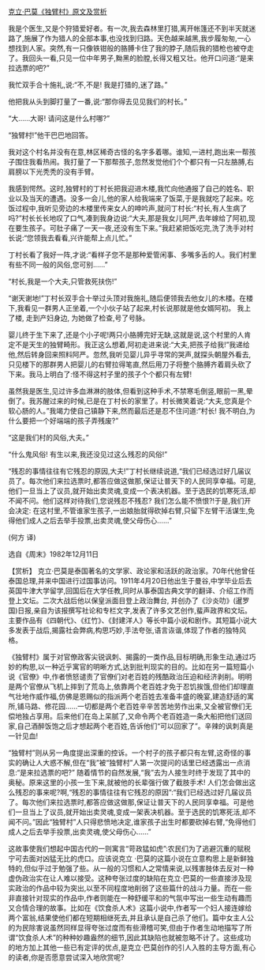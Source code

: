 [克立·巴莫《独臂村》原文及赏析](https://www.vrrw.net/wx/15381.html)

我是个医生,又是个狩猎爱好者。有一次,我去森林里打猎,离开帐篷还不到半天就迷路了,施展了作为猎人的全部本事,也没找到归路。天色越来越黑,我步履匆匆,一心想找到人家。突然,有一只像铁钳般的胳膊卡住了我的脖子,随后我的猎枪也被夺走了。我回头一看,只见一位中年男子,黝黑的脸膛,长得又粗又壮。他开口问道:“是来拉选票的吧?”

我忙双手合十施礼,说:“不,不是! 我是打猎的,迷了路。”

他把我从头到脚打量了一番,说:“那你得去见见我们的村长。”

“大……大哥! 请问这是什么村哪?”

“独臂村!”他干巴巴地回答。

我对这个村名并没有在意,林区稀奇古怪的名字多着哪。谁知,一进村,跑出来一帮孩子围住我看热闹。我打量了一下那帮孩子,忽然发觉他们个个都只有一只左胳膊,右肩膀以下光秃秃的没有手臂。

我感到愕然。这时,独臂村的丁村长把我迎进木楼,我忙向他通报了自己的姓名、职业以及当天的遭遇。没多一会儿,他的家人给我端来了饭菜,于是我就吃了起来。吃饭过程中,我听见旁边的木楼里传来女人的呻吟声,就问丁村长:“村长,有人生病了吗?”村长长长地叹了口气,凑到我身边说:“大夫,那是我女儿阿严,去年嫁给了阿初,现在要生孩子。可肚子痛了一天一夜,还没有生下来。”我赶紧把饭吃完,洗了洗手对村长说:“您领我去看看,兴许能帮上点儿忙。”

丁村长看了我好一阵,才说:“看样子您不是那种爱管闲事、多嘴多舌的人。我们村里有些不同一般的风俗,您可别……”

“村长,我是一个大夫,只管救死扶伤!”

“谢天谢地!”丁村长双手合十举过头顶对我施礼,随后便领我去他女儿的木楼。在楼下,我看见一群男人正坐着,一个小伙子站了起来,村长说那就是他女婿阿初。 我上了楼, 走到产妇身边, 为她做了检查,号了号脉。

婴儿终于生下来了,还是个小子呢!两只小胳膊完好无缺,这就是说,这个村里的人肯定不是天生的独臂畸形。我正这么想着,阿初走进来说:“大夫,把孩子给我!”我递给他,然后转身回来照料阿严。忽然,我听见婴儿异乎寻常的哭声,就探头朝屋外看去,只见楼下的那群男人把婴儿的右臂拉得笔直,然后用刀子将整个胳膊齐着肩头砍了下来。我马上明白了:怪不得这村子里的孩子个个都只有左臂!

虽然我是医生,见过许多血淋淋的肢体,但看到这种手术,不禁寒毛倒竖,眼前一黑,晕倒了。我苏醒过来的时候,已是在丁村长的家里了。村长微笑着说:“大夫,您真是个软心肠的人。”我竭力使自己镇静下来,然而最后还是忍不住问道:“村长! 我不明白,为什么要把一个好端端的孩子弄残废?”

“这是我们村的风俗,大夫。”

“什么鬼风俗! 有生以来,我还没见过这么残忍的风俗!”

“残忍的事情往往有它残忍的原因,大夫!”丁村长继续说道,“我们已经选过好几届议员了。每次他们来拉选票时,都答应做这做那,保证让普天下的人民同享幸福。可是,他们一旦当上了议员,就开始出卖灵魂,变成一个表决机器。至于选民的饥寒死活,却不闻不问。他们这样对待我们,您说残忍不残忍? 我们怎么能不愤恨?!于是,我们开会决定: 在这村里,不管谁家生孩子,一出娘胎就得砍掉右臂,只留下左臂干活谋生,免得他们成人之后去举手投票,出卖灵魂,使父母伤心……”

(何方 译)

选自《周末》1982年12月11日



【赏析】 克立·巴莫是泰国著名的文学家、政论家和活跃的政治家。70年代他曾任泰国总理,并来中国进行过国事访问。1911年4月20日他出生于曼谷,中学毕业后去英国牛津大学留学,回国后在大学任教,同时从事泰国古典文学的翻译、介绍工作而登上文坛。二次大战后他以保皇派面目登上政治舞台, 并创办了《沙炎叻》(暹罗国)日报,亲自为该报撰写社论和专栏文字,发表了许多文艺创作,蜚声政界和文坛。主要作品有《四朝代》、《红竹》、《封建洋人》等长中篇小说和剧作。其短篇小说大多发表于战后,揭露社会弊病,构思巧妙,手法夸张,语言诙谐,体现了作者的独特风格。

《独臂村》属于对官僚政客尖锐讽刺、揭露的一类作品,目标明确,形象生动,通过巧妙的构思,以一种近乎寓官的明晰方式,达到批判现实的目的。比如在另一篇短篇小说《官僚》中,作者愤怒谴责了官僚们对老百姓的残酷政治压迫和经济剥削。明明是两个官僚从飞机上摔到了荒岛上,依靠两个老百姓才免于忍饥挨饿,但他们却理直气壮地作威作福,仿佛是恩赐似的指派两个老百姓去准备丰盛的晚宴,建造舒适的寓所,铺马路、修花园……一切都是两个老百姓辛辛苦苦地劳作出来,又全被官僚们无偿地独占享用。后来他们在岛上呆腻了,又命令两个老百姓造一条大船把他们送回家,自己酒醉饭饱之后才想起两个老百姓,告诉他们“可以回家了”。辛辣的讽刺真是一针见血!

“独臂村”则从另一角度提出深重的控诉。一个村子的孩子都只有左臂,这奇怪的事实的确让人大惑不解,但在“我”被“独臂村”人第一次提问的话里已经透露出一点消息:“是来拉选票的吧?” 随着情节的自然发展,“我”去为人接生时终于发现了其中的奥秘。原来这里的小孩一生下来,就被他的长辈强行做了截肢手术! 人们怎会做出这么残忍的事来呢?啊,“残忍的事情往往有它残忍的原因”:“我们已经选过好几届议员了。每次他们来拉选票时,都答应做这做那,保证让普天下的人民同享幸福。可是他们一旦当上了议员,就开始出卖灵魂,变成一架表决机器。至于选民的饥寒死活,却不闻不问。”因此“独臂村”人只得悲愤地决定,谁家孩子出生时都要砍掉右臂,“免得他们成人之后去举手投票,出卖灵魂,使父母伤心……”

这故事使我们想起中国古代的一则寓言“苛政猛如虎”:农民们为了逃避沉重的赋税宁可去面对凶猛无比的虎口。应该说克立 ·巴莫的这篇小说在立意构思上是新鲜独特的,但似乎过于勉强了些。从一般的习惯和人之常情来说,以残害肢体去反对一种虚伪政治实在让人难以接受。这种夸张过度的缺陷在克立·巴莫的一些直接涉及现实政治的作品中较为突出,以至不同程度地削弱了这些篇什的战斗力量。而在一些非直接针对现实的作品中,作者则能在一种舒缓平和的气氛中写出一些生动有趣而又合情合理的故事。比如在《饮食杀人术》这篇小说中,作者写一个妇人接连嫁给两个富翁,结果使他们都在短期相继死去,并且承认是自己杀了他们。篇中女主人公的为民除害说虽然同样显得夸张过度而有些滑稽可笑,但由于作者生动地描写了所谓“饮食杀人术”的种种妙趣盎然的细节,因此其缺陷也就被忽略不计了。这些成功的地方加上其他一些已有定评的优点,是克立·巴莫创作的引人入胜的主导方面,有心的读者,你是否愿意尝试深入地欣赏呢?

